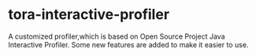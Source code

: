tora-interactive-profiler
=========================

A customized profiler,which is based on Open Source Project Java Interactive Profiler. Some new features are added to make it easier to use. 
